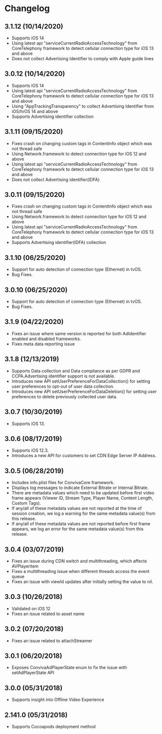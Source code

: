 # Changelog

## 3.1.12 (10/14/2020)
* Supports iOS 14
* Using latest api "serviceCurrentRadioAccessTechnology" from CoreTelephony framework to detect cellular connection type for iOS 13 and above
* Does not collect Advertising Identifier to comply with Apple guide lines

## 3.0.12 (10/14/2020)
* Supports iOS 14
* Using latest api "serviceCurrentRadioAccessTechnology" from CoreTelephony framework to detect cellular connection type for iOS 13 and above
* Using "AppTrackingTransparency" to collect Advertising Identifier from iOS/tvOS 14 and above
* Supports Advertising identifier collection

## 3.1.11 (09/15/2020)
* Fixes crash on changing custom tags in ContentInfo object which was not thread safe
* Using Network.framework to detect connection type for iOS 12 and above
* Using latest api "serviceCurrentRadioAccessTechnology" from CoreTelephony framework to detect cellular connection type for iOS 13 and above
* Does not collect Advertising identifier(IDFA)

## 3.0.11 (09/15/2020)
* Fixes crash on changing custom tags in ContentInfo object which was not thread safe
* Using Network.framework to detect connection type for iOS 12 and above
* Using latest api "serviceCurrentRadioAccessTechnology" from CoreTelephony framework to detect cellular connection type for iOS 13 and above
* Supports Advertising identifier(IDFA) collection

## 3.1.10 (06/25/2020)
* Support for auto detection of connection type (Ethernet) in tvOS.
* Bug Fixes.

## 3.0.10 (06/25/2020)
* Support for auto detection of connection type (Ethernet) in tvOS.
* Bug Fixes.

## 3.1.9 (04/22/2020)
* Fixes an issue where same version is reported for both AdIdentifier enabled and disabled frameworks.
* Fixes meta data reporting issue

## 3.1.8 (12/13/2019)
* Supports Data collection and Data compliance as per GDPR and CCPA.Advertising identifier support is not available.
* Introduces new API setUserPreferenceForDataCollection() for setting user preferences to opt-out of user data collection.
* Introduces new API setUserPreferenceForDataDeletion() for setting user preferences to delete previously collected user data.

## 3.0.7 (10/30/2019)
* Supports iOS 13.

## 3.0.6 (08/17/2019)
* Supports iOS 12.3.
* Introduces a new API for customers to set CDN Edge Server IP Address.


## 3.0.5 (06/28/2019)
* Includes info.plist files for ConvivaCore framework.
* Displays log messages to indicate External Bitrate or Internal Bitrate.
* There are metadata values which need to be updated before first video frame appears (Viewer ID, Stream Type, Player Name, Content Length, Custom Tags).
* If any/all of these metadata values are not reported at the time of session creation, we log a warning for the same metadata value(s) from this release.
* If any/all of these metadata values are not reported before first frame appears, we log an error for the same metadata value(s) from this release.

## 3.0.4 (03/07/2019)
* Fixes an issue during CDN switch and multithreading, which affects AVPlayeritem
* Fixes a multithreading issue when different threads access the event queue
* Fixes an issue with viewId updates after initially setting the value to nil.

## 3.0.3 (10/26/2018)
* Validated on iOS 12
* Fixes an issue related to asset name

## 3.0.2 (07/20/2018)
* Fixes an issue related to attachStreamer

## 3.0.1 (06/20/2018)
* Exposes ConvivaAdPlayerState enum to fix the issue with setAdPlayerState API

## 3.0.0 (05/31/2018)
* Supports insight into Offline Video Experience

## 2.141.0 (05/31/2018)
* Supports Cocoapods deployment method
